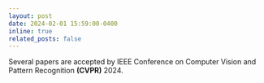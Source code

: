 ```yaml
---
layout: post
date: 2024-02-01 15:59:00-0400
inline: true
related_posts: false
---
```


Several papers are accepted by IEEE Conference on Computer Vision and Pattern Recognition **(CVPR)** 2024.
